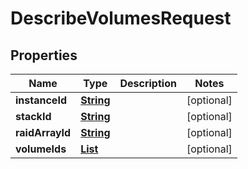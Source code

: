 

# DescribeVolumesRequest


## Properties

| Name | Type | Description | Notes |
|------------ | ------------- | ------------- | -------------|
|**instanceId** | [**String**](String.md) |  |  [optional] |
|**stackId** | [**String**](String.md) |  |  [optional] |
|**raidArrayId** | [**String**](String.md) |  |  [optional] |
|**volumeIds** | [**List**](List.md) |  |  [optional] |




